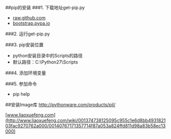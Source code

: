 ##pip的安装
###1. 下载地址get-pip.py
- [raw.github.com](https://raw.github.com/pypa/pip/master/contrib/get-pip.py)  
- [bootstrap.pypa.io](https://bootstrap.pypa.io/get-pip.py)

###2. 运行get-pip.py

###3. pip安装位置
- python安装目录中的Scripts的路径
- 默认路径：C:\Python27\Scripts

###4. 添加环境变量

###5. 参加命令
- pip help


##安装Image库
http://pythonware.com/products/pil/  

[www.liaoxuefeng.com](http://www.liaoxuefeng.com/wiki/001374738125095c955c1e6d8bb493182103fac9270762a000/00140767171357714f87a053a824ffd811d98a83b58ec13000)